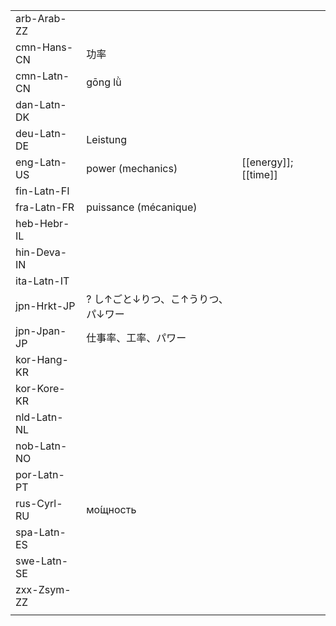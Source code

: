 | | | |
|-|-|-|
| arb-Arab-ZZ |  |  |
| cmn-Hans-CN | 功率 |  |
| cmn-Latn-CN | gōng lǜ |  |
| dan-Latn-DK |  |  |
| deu-Latn-DE | Leistung |  |
| eng-Latn-US | power (mechanics) | [[energy]]; [[time]] |
| fin-Latn-FI |  |  |
| fra-Latn-FR | puissance (mécanique) |  |
| heb-Hebr-IL |  |  |
| hin-Deva-IN |  |  |
| ita-Latn-IT |  |  |
| jpn-Hrkt-JP | ? し↑ごと↓りつ、こ↑うりつ、パ↓ワー |  |
| jpn-Jpan-JP | 仕事率、工率、パワー |  |
| kor-Hang-KR |  |  |
| kor-Kore-KR |  |  |
| nld-Latn-NL |  |  |
| nob-Latn-NO |  |  |
| por-Latn-PT |  |  |
| rus-Cyrl-RU | мо́щность |  |
| spa-Latn-ES |  |  |
| swe-Latn-SE |  |  |
| zxx-Zsym-ZZ |  |  |
|  |  |  |
